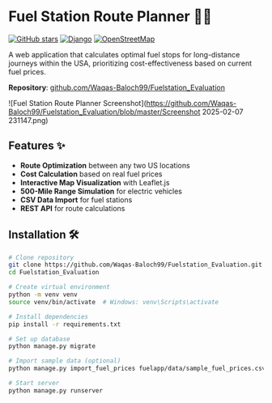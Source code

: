# Fuel Station Route Planner 🚗⛽

[![GitHub stars](https://img.shields.io/github/stars/Waqas-Baloch99/Fuelstation_Evaluation?style=social)](https://github.com/Waqas-Baloch99/Fuelstation_Evaluation)
[![Django](https://img.shields.io/badge/Django-4.2-092E20?logo=django&logoColor=green)](https://www.djangoproject.com/)
[![OpenStreetMap](https://img.shields.io/badge/OpenStreetMap-7EBC6F?logo=openstreetmap&logoColor=white)](https://www.openstreetmap.org/)

A web application that calculates optimal fuel stops for long-distance journeys within the USA, prioritizing cost-effectiveness based on current fuel prices.

**Repository**: [github.com/Waqas-Baloch99/Fuelstation_Evaluation](https://github.com/Waqas-Baloch99/Fuelstation_Evaluation)

![Fuel Station Route Planner Screenshot](https://github.com/Waqas-Baloch99/Fuelstation_Evaluation/blob/master/Screenshot 2025-02-07 231147.png)

## Features ✨

- **Route Optimization** between any two US locations
- **Cost Calculation** based on real fuel prices
- **Interactive Map Visualization** with Leaflet.js
- **500-Mile Range Simulation** for electric vehicles
- **CSV Data Import** for fuel stations
- **REST API** for route calculations

## Installation 🛠️

```bash
# Clone repository
git clone https://github.com/Waqas-Baloch99/Fuelstation_Evaluation.git
cd Fuelstation_Evaluation

# Create virtual environment
python -m venv venv
source venv/bin/activate  # Windows: venv\Scripts\activate

# Install dependencies
pip install -r requirements.txt

# Set up database
python manage.py migrate

# Import sample data (optional)
python manage.py import_fuel_prices fuelapp/data/sample_fuel_prices.csv

# Start server
python manage.py runserver

